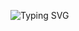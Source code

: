 ![Typing SVG](https://readme-typing-svg.demolab.com/?lines=Hello,+world!;Welcome+to+my+profile!;Passionate+DevOps+Engineer)
